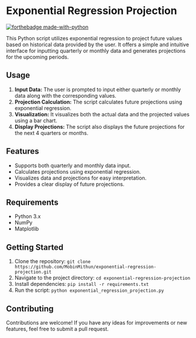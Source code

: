 # Exponential Regression Projection

[![forthebadge made-with-python](http://ForTheBadge.com/images/badges/made-with-python.svg)](https://www.python.org/)

This Python script utilizes exponential regression to project future values based on historical data provided by the user. It offers a simple and intuitive interface for inputting quarterly or monthly data and generates projections for the upcoming periods.

## Usage

1. **Input Data:** The user is prompted to input either quarterly or monthly data along with the corresponding values.
2. **Projection Calculation:** The script calculates future projections using exponential regression.
3. **Visualization:** It visualizes both the actual data and the projected values using a bar chart.
4. **Display Projections:** The script also displays the future projections for the next 4 quarters or months.

## Features

- Supports both quarterly and monthly data input.
- Calculates projections using exponential regression.
- Visualizes data and projections for easy interpretation.
- Provides a clear display of future projections.

## Requirements

- Python 3.x
- NumPy
- Matplotlib

## Getting Started

1. Clone the repository: `git clone https://github.com/MobinMithun/exponential-regression-projection.git`
2. Navigate to the project directory: `cd exponential-regression-projection`
3. Install dependencies: `pip install -r requirements.txt`
4. Run the script: `python exponential_regression_projection.py`

## Contributing

Contributions are welcome! If you have any ideas for improvements or new features, feel free to submit a pull request.
